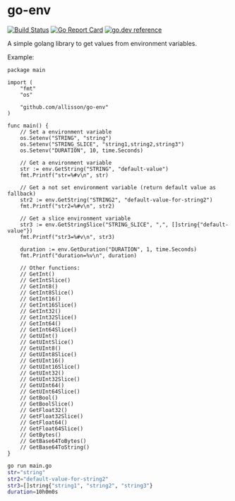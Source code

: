 # go-env
[![Build Status](https://github.com/allisson/go-env/workflows/Release/badge.svg)](https://github.com/allisson/go-env/actions)
[![Go Report Card](https://goreportcard.com/badge/github.com/allisson/go-env)](https://goreportcard.com/report/github.com/allisson/go-env)
[![go.dev reference](https://img.shields.io/badge/go.dev-reference-007d9c?logo=go&logoColor=white&style=flat-square)](https://pkg.go.dev/github.com/allisson/go-env)

A simple golang library to get values from environment variables.

Example:

```golang
package main

import (
	"fmt"
	"os"

	"github.com/allisson/go-env"
)

func main() {
	// Set a environment variable
	os.Setenv("STRING", "string")
	os.Setenv("STRING_SLICE", "string1,string2,string3")
	os.Setenv("DURATION", 10, time.Seconds)

	// Get a environment variable
	str := env.GetString("STRING", "default-value")
	fmt.Printf("str=%#v\n", str)

	// Get a not set environment variable (return default value as fallback)
	str2 := env.GetString("STRING2", "default-value-for-string2")
	fmt.Printf("str2=%#v\n", str2)

	// Get a slice environment variable
	str3 := env.GetStringSlice("STRING_SLICE", ",", []string{"default-value"})
	fmt.Printf("str3=%#v\n", str3)

	duration := env.GetDuration("DURATION", 1, time.Seconds)
	fmt.Printf("duration=%v\n", duration)

	// Other functions:
	// GetInt()
	// GetIntSlice()
	// GetInt8()
	// GetInt8Slice()
	// GetInt16()
	// GetInt16Slice()
	// GetInt32()
	// GetInt32Slice()
	// GetInt64()
	// GetInt64Slice()
	// GetUInt()
	// GetUIntSlice()
	// GetUInt8()
	// GetUInt8Slice()
	// GetUInt16()
	// GetUInt16Slice()
	// GetUInt32()
	// GetUInt32Slice()
	// GetUInt64()
	// GetUInt64Slice()
	// GetBool()
	// GetBoolSlice()
	// GetFloat32()
	// GetFloat32Slice()
	// GetFloat64()
	// GetFloat64Slice()
	// GetBytes()
	// GetBase64ToBytes()
	// GetBase64ToString()
}
```

```bash
go run main.go
str="string"
str2="default-value-for-string2"
str3=[]string{"string1", "string2", "string3"}
duration=10h0m0s
```
